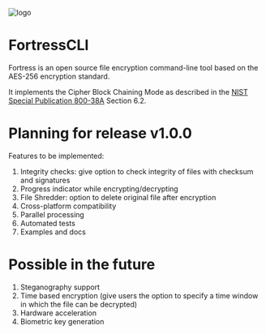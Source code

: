 ![logo](https://i.imgur.com/2b8NhZj.png)

# FortressCLI
Fortress is an open source file encryption command-line tool based on the AES-256 encryption standard.

It implements the Cipher Block Chaining Mode as described in the [NIST Special Publication 800-38A](https://nvlpubs.nist.gov/nistpubs/Legacy/SP/nistspecialpublication800-38a.pdf) Section 6.2.

# Planning for release v1.0.0
Features to be implemented:
1. Integrity checks: give option to check integrity of files with checksum and signatures
2. Progress indicator while encrypting/decrypting
3. File Shredder: option to delete original file after encryption
4. Cross-platform compatibility
5. Parallel processing
6. Automated tests
7. Examples and docs

# Possible in the future
1. Steganography support
2. Time based encryption (give users the option to specify a time window in which the file can be decrypted)
3. Hardware acceleration
4. Biometric key generation
